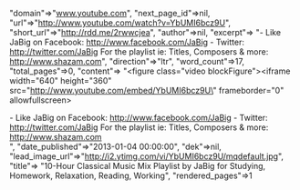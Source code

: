 "domain"=>"www.youtube.com",
 "next_page_id"=>nil,
 "url"=>"http://www.youtube.com/watch?v=YbUMI6bcz9U",
 "short_url"=>"http://rdd.me/2rwwcjea",
 "author"=>nil,
 "excerpt"=>
  "- Like JaBig on Facebook: http://www.facebook.com/JaBig - Twitter: http://twitter.com/JaBig For the playlist ie: Titles, Composers & more: http://www.shazam.com",
 "direction"=>"ltr",
 "word_count"=>17,
 "total_pages"=>0,
 "content"=>
  "<figure class=\"video blockFigure\"><iframe width=\"640\" height=\"360\" src=\"http://www.youtube.com/embed/YbUMI6bcz9U\" frameborder=\"0\" allowfullscreen></iframe><figcaption>- Like JaBig on Facebook: http://www.facebook.com/JaBig - Twitter: http://twitter.com/JaBig For the playlist ie: Titles, Composers & more: http://www.shazam.com</figcaption></figure>",
 "date_published"=>"2013-01-04 00:00:00",
 "dek"=>nil,
 "lead_image_url"=>"http://i2.ytimg.com/vi/YbUMI6bcz9U/mqdefault.jpg",
 "title"=>
  "10-Hour Classical Music Mix Playlist by JaBig for Studying, Homework, Relaxation, Reading, Working",
 "rendered_pages"=>1